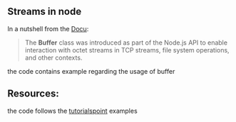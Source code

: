 ## Streams in node
In a nutshell from the [Docu](https://nodejs.org/api/buffer.html#buffer_buffer):
> The **Buffer** class was introduced as part of the Node.js API to enable interaction with octet streams in TCP streams, file system operations, and other contexts.

the code contains example regarding the usage of buffer


## Resources:
the code follows the [tutorialspoint](https://www.tutorialspoint.com/nodejs/nodejs_buffers.htm) examples
